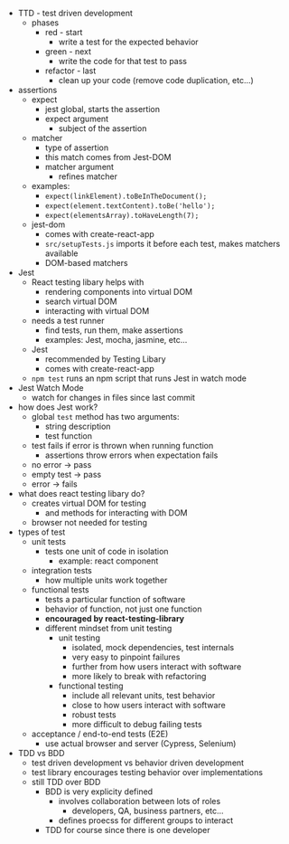 - TTD - test driven development
  - phases
    - red - start
      - write a test for the expected behavior
    - green - next
      - write the code for that test to pass
    - refactor - last
      - clean up your code (remove code duplication, etc...)
- assertions
  - expect
    - jest global, starts the assertion
    - expect argument
      - subject of the assertion
  - matcher
    - type of assertion
    - this match comes from Jest-DOM
    - matcher argument
      - refines matcher
  - examples:
    - `expect(linkElement).toBeInTheDocument();`
    - `expect(element.textContent).toBe('hello');`
    - `expect(elementsArray).toHaveLength(7);`
  - jest-dom
    - comes with create-react-app
    - `src/setupTests.js` imports it before each test, makes matchers available
    - DOM-based matchers
- Jest
  - React testing libary helps with
    - rendering components into virtual DOM
    - search virtual DOM
    - interacting with virtual DOM
  - needs a test runner
    - find tests, run them, make assertions
    - examples: Jest, mocha, jasmine, etc...
  - Jest
    - recommended by Testing Libary
    - comes with create-react-app
  - `npm test` runs an npm script that runs Jest in watch mode
- Jest Watch Mode
  - watch for changes in files since last commit
- how does Jest work?
  - global `test` method has two arguments:
    - string description
    - test function
  - test fails if error is thrown when running function
    - assertions throw errors when expectation fails
  - no error -> pass
  - empty test -> pass
  - error -> fails
- what does react testing libary do?
  - creates virtual DOM for testing
    - and methods for interacting with DOM
  - browser not needed for testing
- types of test
  - unit tests
    - tests one unit of code in isolation
      - example: react component
  - integration tests
    - how multiple units work together
  - functional tests
    - tests a particular function of software
    - behavior of function, not just one function
    - **encouraged by react-testing-library**
    - different mindset from unit testing
      - unit testing
        - isolated, mock dependencies, test internals
        - very easy to pinpoint failures
        - further from how users interact with software
        - more likely to break with refactoring
      - functional testing
        - include all relevant units, test behavior
        - close to how users interact with software
        - robust tests
        - more difficult to debug failing tests
  - acceptance / end-to-end tests (E2E)
    - use actual browser and server (Cypress, Selenium)
- TDD vs BDD
  - test driven development vs behavior driven development
  - test library encourages testing behavior over implementations
  - still TDD over BDD
    - BDD is very explicity defined
      - involves collaboration between lots of roles
        - developers, QA, business partners, etc...
      - defines proecss for different groups to interact
    - TDD for course since there is one developer
